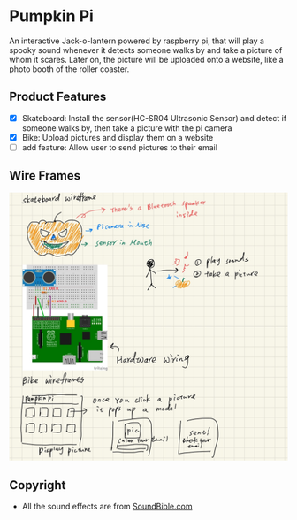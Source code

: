 # Pumpkin Pi

An interactive Jack-o-lantern powered by raspberry pi, that will play a spooky sound whenever it detects someone walks by and take a picture of whom it scares.
Later on, the picture will be uploaded onto a website, like a photo booth of the roller coaster.

## Product Features

- [x] Skateboard: Install the sensor(HC-SR04 Ultrasonic Sensor) and detect if someone walks by, then take a picture with the pi camera
- [x] Bike: Upload pictures and display them on a website
- [ ] add feature: Allow user to send pictures to their email

## Wire Frames

![Wireframe](./Resources/readme_imgs/Wireframe.jpg)

## Copyright

- All the sound effects are from [SoundBible.com](http://soundbible.com/)
